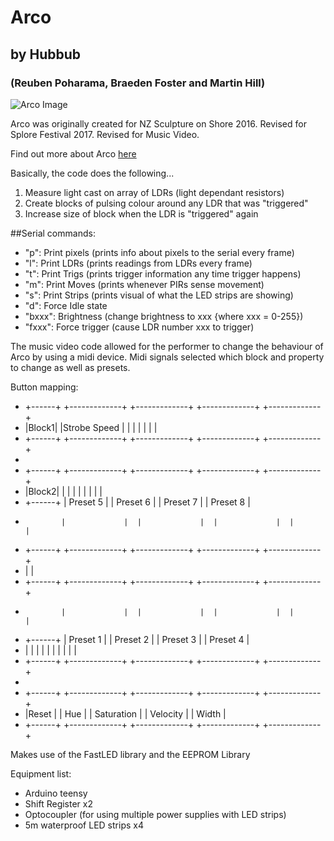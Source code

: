 # Arco
## by Hubbub
### (Reuben Poharama, Braeden Foster and Martin Hill)

![Arco Image](https://github.com/Hubbub-/Arco/raw/master/IMG_2922.JPG "Arco")

Arco was originally created for NZ Sculpture on Shore 2016.
Revised for Splore Festival 2017.
Revised for Music Video.

Find out more about Arco [here](http://hubbub.nz/arco.html)

Basically, the code does the following...  

1. Measure light cast on array of LDRs (light dependant resistors)
2. Create blocks of pulsing colour around any LDR that was "triggered"
3. Increase size of block when the LDR is "triggered" again

##Serial commands:

- "p": Print pixels (prints info about pixels to the serial every frame)
- "l": Print LDRs (prints readings from LDRs every frame)
- "t": Print Trigs (prints trigger information any time trigger happens)
- "m": Print Moves (prints whenever PIRs sense movement)
- "s": Print Strips (prints visual of what the LED strips are showing)
- "d": Force Idle state
- "bxxx": Brightness (change brightness to xxx {where xxx = 0-255})
- "fxxx": Force trigger (cause LDR number xxx to trigger)



The music video code allowed for the performer to change the behaviour of Arco by using a midi device. Midi signals selected which block and property to change as well as presets.

  Button mapping:
-  +------+   +-------------+  +-------------+  +-------------+  +-------------+
-  |Block1|   |Strobe Speed |  |             |  |             |  |             |
-  +------+   +-------------+  +-------------+  +-------------+  +-------------+
-  
-  +------+   +-------------+  +-------------+  +-------------+  +-------------+
-  |Block2|   |             |  |             |  |             |  |             |
-  +------+   |  Preset 5   |  |  Preset 6   |  |  Preset 7   |  |  Preset 8   |
-             |             |  |             |  |             |  |             |
-  +------+   +-------------+  +-------------+  +-------------+  +-------------+
-  |      |
-  +------+   +-------------+  +-------------+  +-------------+  +-------------+
-             |             |  |             |  |             |  |             |
-  +------+   |  Preset 1   |  |  Preset 2   |  |  Preset 3   |  |  Preset 4   |
-  |      |   |             |  |             |  |             |  |             |
-  +------+   +-------------+  +-------------+  +-------------+  +-------------+
-  
-  +------+   +-------------+  +-------------+  +-------------+  +-------------+
-  |Reset |   |     Hue     |  | Saturation  |  |  Velocity   |  |    Width    |
-  +------+   +-------------+  +-------------+  +-------------+  +-------------+


Makes use of the FastLED library and the EEPROM Library

Equipment list:
- Arduino teensy
- Shift Register x2
- Optocoupler (for using multiple power supplies with LED strips)
- 5m waterproof LED strips x4